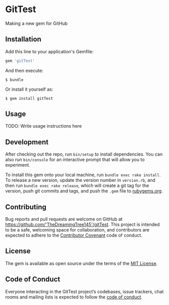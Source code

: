 # GitTest

Making a new gem for GitHub

## Installation

Add this line to your application's Gemfile:

```ruby
gem 'gitTest'
```

And then execute:

    $ bundle

Or install it yourself as:

    $ gem install gitTest

## Usage

TODO: Write usage instructions here

## Development

After checking out the repo, run `bin/setup` to install dependencies. You can also run `bin/console` for an interactive prompt that will allow you to experiment.

To install this gem onto your local machine, run `bundle exec rake install`. To release a new version, update the version number in `version.rb`, and then run `bundle exec rake release`, which will create a git tag for the version, push git commits and tags, and push the `.gem` file to [rubygems.org](https://rubygems.org).

## Contributing

Bug reports and pull requests are welcome on GitHub at https://github.com/'TheDreamingTree145'/gitTest. This project is intended to be a safe, welcoming space for collaboration, and contributors are expected to adhere to the [Contributor Covenant](http://contributor-covenant.org) code of conduct.

## License

The gem is available as open source under the terms of the [MIT License](https://opensource.org/licenses/MIT).

## Code of Conduct

Everyone interacting in the GitTest project’s codebases, issue trackers, chat rooms and mailing lists is expected to follow the [code of conduct](https://github.com/'TheDreamingTree145'/gitTest/blob/master/CODE_OF_CONDUCT.md).

